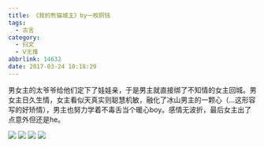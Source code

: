 ```yaml
---
title: 《我的熊猫城主》by一枚铜钱
tags:
  - 古言
category:
  - 扫文
  - Ⅴ无推
abbrlink: 14632
date: 2017-03-24 10:18:29
---
```

<meta name="referrer" content="no-referrer" />

男女主的太爷爷给他们定下了娃娃亲，于是男主就直接绑了不知情的女主回城。男女主日久生情，女主看似天真实则聪慧机敏，融化了冰山男主的一颗心（…这形容写的好矫情），男主也努力学着不毒舌当个暖心boy。感情无波折，最后女主出了点意外但还是he。 ​​​​

![](https://wx4.sinaimg.cn/mw690/0069kFhhgy1fdy9dvknsaj30qo1bfti2.jpg)
![](https://wx3.sinaimg.cn/mw690/0069kFhhgy1fdy9du4bf4j30qo1bfdnu.jpg)
![](https://wx3.sinaimg.cn/mw690/0069kFhhgy1fdy9dx1wdmj30qo1bfakp.jpg)
![](https://wx1.sinaimg.cn/mw690/0069kFhhgy1fdy9dyeq24j30qo1bftik.jpg)